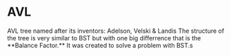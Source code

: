 # AVL
<p>AVL tree named after its inventors: Adelson, Velski & Landis
The structure of the tree is very similar to BST but with one big differrence that is the **Balance Factor.**
It was created to solve a problem with BST.s</p>
